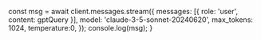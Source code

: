 const msg = await client.messages.stream({
      messages: [{ role: 'user', content: gptQuery }],
      model: 'claude-3-5-sonnet-20240620',
      max_tokens: 1024,
      temperature:0,
    });
    console.log(msg);
  }